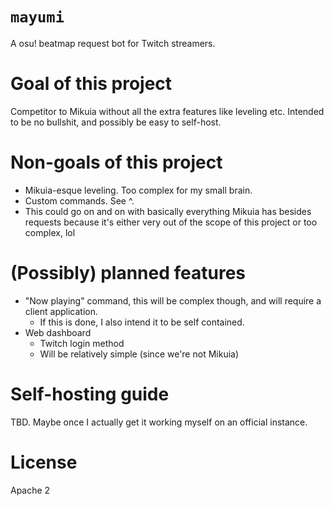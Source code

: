 # `mayumi`
A osu! beatmap request bot for Twitch streamers.

# Goal of this project
Competitor to Mikuia without all the extra features like leveling etc. Intended to be no bullshit, and possibly be easy to self-host.

# Non-goals of this project
- Mikuia-esque leveling. Too complex for my small brain.
- Custom commands. See ^.
- This could go on and on with basically everything Mikuia has besides requests because it's either very out of the scope of this project or too complex, lol

# (Possibly) planned features
- "Now playing" command, this will be complex though, and will require a client application.
  - If this is done, I also intend it to be self contained.
- Web dashboard
  - Twitch login method
  - Will be relatively simple (since we're not Mikuia)

# Self-hosting guide
TBD. Maybe once I actually get it working myself on an official instance.

# License
Apache 2